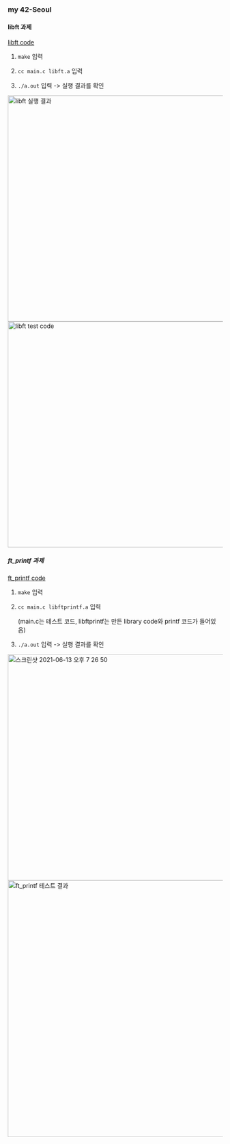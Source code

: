 ### my 42-Seoul

#### libft 과제

[libft code](https://github.com/choiwoonsik/my42-Seoul/tree/master/42cursus/libft_dir/libft)

1. `make` 입력

2. `cc main.c libft.a` 입력

3. `./a.out` 입력 -> 실행 결과를 확인

<img width="528" alt="libft 실행 결과" src="https://user-images.githubusercontent.com/42247724/121803472-c7800900-cc7c-11eb-9891-2fb80e1e30a5.png">

<img width="528" alt="libft test code" src="https://user-images.githubusercontent.com/42247724/121803467-b8995680-cc7c-11eb-9043-ea31ea94b4b9.png">

##### ft_printf 과제

[ft_printf code](https://github.com/choiwoonsik/my42-Seoul/tree/master/42cursus/ft_printf_dir/ft_printf)

1. `make` 입력

2. `cc main.c libftprintf.a` 입력

   (main.c는 테스트 코드, libftprintf는 만든 library code와 printf 코드가 들어있음)

3. `./a.out` 입력 -> 실행 결과를 확인

<img width="528" alt="스크린샷 2021-06-13 오후 7 26 50" src="https://user-images.githubusercontent.com/42247724/121803653-9fdd7080-cc7d-11eb-87c2-d1672f2b84c5.png">

<img width="600" alt="ft_printf 테스트 결과" src="https://user-images.githubusercontent.com/42247724/121803611-71f82c00-cc7d-11eb-84a3-57d0b2b31b30.png">
